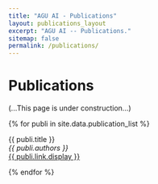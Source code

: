 ```yaml
---
title: "AGU AI - Publications"
layout: publications_layout
excerpt: "AGU AI -- Publications."
sitemap: false
permalink: /publications/
---
```


# Publications
(...This page is under construction...)

{% for publi in site.data.publication_list %}

  {{ publi.title }} <br />
  <em>{{ publi.authors }} </em><br /><a href="{{ publi.link.url }}">{{ publi.link.display }}</a>

{% endfor %}
